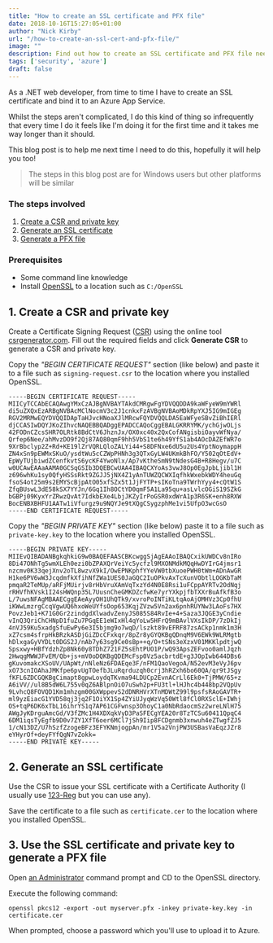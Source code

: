 ```yaml
---
title: "How to create an SSL certificate and PFX file"
date: 2018-10-16T15:27:05+01:00
author: "Nick Kirby"
url: "/how-to-create-an-ssl-cert-and-pfx-file/"
image: ""
description: Find out how to create an SSL certificate and PFX file needed for uploading it to an Azure App Service. 
tags: ['security', 'azure']
draft: false
---
```


As a .NET web developer, from time to time I have to create an SSL certificate and bind it to an Azure App Service. 

Whilst the steps aren't complicated, I do this kind of thing so infrequently that every time I do it feels like I'm doing it for the first time and it takes me way longer than it should. 

This blog post is to help me next time I need to do this, hopefully it will help you too! 

> The steps in this blog post are for Windows users but other platforms will be similar 

### The steps involved

1. <a href="#1">Create a CSR and private key</a>
2. <a href="#2">Generate an SSL certificate</a>
3. <a href="#3">Generate a PFX file</a>

### Prerequisites 

- Some command line knowledge
- Install [OpenSSL](https://www.cloudinsidr.com/content/how-to-install-the-most-recent-version-of-openssl-on-windows-10-in-64-bit/) to a location such as `C:/OpenSSL`


## 1. <span id="1">Create a CSR and private key</span>

Create a Certificate Signing Request ([CSR](https://en.wikipedia.org/wiki/Certificate_signing_request)) using the online tool [csrgenerator.com](https://csrgenerator.com/). Fill out the required fields and click **Generate CSR** to generate a CSR and private key.

Copy the *"BEGIN CERTIFICATE REQUEST"* section (like below) and paste it to a file such as `signing-request.csr` to the location where you installed OpenSSL.

```
-----BEGIN CERTIFICATE REQUEST-----
MIICyTCCAbECAQAwgYMxCzAJBgNVBAYTAkdCMRgwFgYDVQQDDA9kaWFyeW9mYWRl
di5uZXQxEzARBgNVBAcMClNocmV3c2J1cnkxFzAVBgNVBAoMDkRpYXJ5IG9mIGEg
RGV2MRMwEQYDVQQIDApTaHJvcHNoaXJlMRcwFQYDVQQLDA5EaWFyeSBvZiBhIERl
djCCASIwDQYJKoZIhvcNAQEBBQADggEPADCCAQoCggEBALGKRRYMK/ychGjwOLjs
42FODnCZcsSHR7OLRtk8BdCtV6JhznJx/OX0xc40x2QxCofANgisbiOayvWfNya/
Qrfep6Nee/ahMvzDO9f2Qj87AQ80qmF9hh5VbS1te6h49YfS1ab4AOcDAZEfWR7o
9XrBbclyp2Z+Rd+KE19lZrVQRLQloZALYi44+S8DFNxe6dU5u2Us4YptNoymappH
ZN4xSn9pEWMxSKuO/ysdtWu5cCZWpPHNh3g3QTxGyLW4UKmkBhFO/Y502qOtEdV+
EpWyTUjbiwdZCenfkvtS6ycKF4YwoNlx/Ap7vKtheSmN9tNdesG4B+R8Hegv/u7C
w0UCAwEAAaAAMA0GCSqGSIb3DQEBCwUAA4IBAQCXYoAs3vwJ8Op0EgJpbLjibl1H
z696whKu1sy0QfyHSSsRkt9ZGJJ5jNX4Z1yAnTUWZQCWXIqfhkWxebkWDY4heuGq
fsoS4ot25m9s2EMYScBjpAtO05xfSZx5t1JjFYTP+sIKoTna9TWrhYyy4+cQtW1S
ZfqBUswL3dE58kSX7YYJn/6Gq1Ih8OCtYD0qmF5A1La95qu+asLvlcOGiS19SZkG
bGBPj09KyxYrZRwzQvAt7IdkbEXe4LbjJKZyIrPoGSR0xdWrA1p3R6SK+enh8RXW
BocENBXBHFU1AATw1iVfurgz9u9NQYJe9tXQgCSygzphMe1vi5UfpO3wcGsO
-----END CERTIFICATE REQUEST-----
```

Copy the *"BEGIN PRIVATE KEY"* section (like below) paste it to a file such as `private-key.key` to the location where you installed OpenSSL.

```
-----BEGIN PRIVATE KEY-----
MIIEvQIBADANBgkqhkiG9w0BAQEFAASCBKcwggSjAgEAAoIBAQCxikUWDCv8nIRo
8Di47ONhTg5wmXLEh0ezi0bZPAXQrVeiYc5ycfzl9MXONMdkMQqHwDYIrG4jmsr1
nzcmv0K33qejXnv2oTL8wzvX9kI/OwEPNKphfYYeVW0tbXuoePWH0tWm+ADnAwGR
H1ke6PV6wW3JcqdmfkXfihNfZWa1UES0JaGQC2IuOPkvAxTcXunVObtlLOGKbTaM
pmqaR2TeMUp/aRFjMUirjv8rHbVruXAmVqTxzYd4N0E8Rsi1uFCppAYRTv2OdNqj
rRHVfhKVsk1I24sHWQnp35L7UusnCheGMKDZcfwKe7yrYXkpjfbTXXrBuAfkfB3o
L/7uwsNFAgMBAAECggEAeAyyOH1UhQTk9/xvroPoINTiKLtqAoAjOMHVz3Cp0fhU
iKWwLmzrgCcqVgwUQ6hxoWeUYfsOop653KqjZVzw5Vn2ax6pnhRUYNw3LAoFs7HX
PovzJeb1+K71G0Gr2zindgdXlwadvZenyJS085S84RvIe+4+Saza3JQGE3yCndie
vInQ3QriChCHNpD1fuZu7PGqEE1eWIxHl4qYoLw5HFrQ9mBAvlVXsIkDP/7zDkIj
4nVJ59Ku5xadgSfuEwPy6e3I5bjmg9o7wqD/lszkt89vEFRF87zsACkp1nmk1m3H
xZ7csm4sfrpHkBRzkASDjGiZDcCFxkqr/8pZr8yGYQKBgQDnqM9V6EWk9WLRMgtb
hDlxgaGyVYDLt0DGS2J/nAb7y63sg9Ce0sBp++q/O+tSNs3eXzxV01MKKlpdtjwQ
Spsxwy+HBfYdzhZp8Nk60y8TDhZ721FZ5sEhtPUO1P/wQ93ApsZEFvoo0amlJqzh
2HwqgMWWJFvEM/Qb+js+mV0oDQKBgQDEMcFsp0Vz5acbrtdE+g3JOpIwb644DBs6
gKuvomakcXSoUV/UApWt/nNleNz6FDAEqe3F/nFM1QaoVegoA/N52evM3eVyJ6pv
xO73cnIOAhaJMKfpe6pvUgTOefbJLuRqrduzqh0crj3hRZxh6bo60QA/qr9tJSgy
fKFL6ZDCGQKBgCimapt8gpwLoydqTKvma94LDUCp2EvnACrLl6Ek0+TjPMW/65+z
A6iVV//ul8B5dW6L755v0qZ6ABlpnOiO7uSwh2p+FU3tl+lHJhc4b448bp2VQpUv
9LvhcQ8FOVQD1Km1mhzgm00GXWppevS2dDNRHVrXTnMDWtZ99l9psfsRAoGAVTR+
ml9yzEiacG1YVD58qj3jq2F1OiYX1Sp4ZYiUJyqWzVq50Wtl8fCl0RXSclE+IWhj
OS+tqP6DK6xTbL16ihrYS1q7AP61CGFwnsp3OhoyC1a0NbRdaocmSz2wreLNlH75
AWgJyKDrguAmcGd/V3fZMc1H4XDXqkVyD3PaSFECgYEA20r8TzTCSu60411QpqC4
6DM1iqsTyEgfb9D0v7ZY1XfT6oer6MCl7jSh9Iip8FCDgnmb3xnwuh4eZTwgfZJ5
1/cN13DZ/U7hSzfZzogeBFz3EFYKNmjogpAn/mr1V5a2VnjPW3USBasVaEqzJZr8
eYHyrOf+deyFYfQgN7vZokk=
-----END PRIVATE KEY-----
```

## 2. <span id="2">Generate an SSL certificate</span>

Use the CSR to issue your SSL certificate with a Certificate Authority (I usually use [123-Reg](https://www.123-reg.co.uk/) but you can use any). 

Save the certificate to a file such as `certificate.cer` to the location where you installed OpenSSL.

## 3. <span id="3">Use the SSL certificate and private key to generate a PFX file</span>

Open [an Administrator](https://www.howtogeek.com/194041/how-to-open-the-command-prompt-as-administrator-in-windows-8.1/) command prompt and CD to the OpenSSL directory.

Execute the following command: 

```
openssl pkcs12 -export -out myserver.pfx -inkey private-key.key -in certificate.cer
```

When prompted, choose a password which you'll use to upload it to Azure.